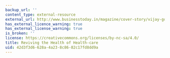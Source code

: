 ```yaml
---
backup_url: ''
content_type: external-resource
external_url: http://www.businesstoday.in/magazine/cover-story/vijay-govindarajan-on-healthacre-in-india/story/201864.html
has_external_licence_warning: true
has_external_license_warning: true
is_broken: ''
license: https://creativecommons.org/licenses/by-nc-sa/4.0/
title: Reviving the Health of Health-care
uid: 42d3f3d6-628a-4a23-8c86-82c17fd8dd9a
---
```

